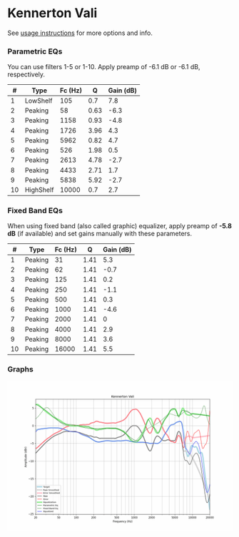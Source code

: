 # Kennerton Vali
See [usage instructions](https://github.com/jaakkopasanen/AutoEq#usage) for more options and info.

### Parametric EQs
You can use filters 1-5 or 1-10. Apply preamp of -6.1 dB or -6.1 dB, respectively.

|   # | Type      |   Fc (Hz) |    Q |   Gain (dB) |
|-----|-----------|-----------|------|-------------|
|   1 | LowShelf  |       105 | 0.7  |         7.8 |
|   2 | Peaking   |        58 | 0.63 |        -6.3 |
|   3 | Peaking   |      1158 | 0.93 |        -4.8 |
|   4 | Peaking   |      1726 | 3.96 |         4.3 |
|   5 | Peaking   |      5962 | 0.82 |         4.7 |
|   6 | Peaking   |       526 | 1.98 |         0.5 |
|   7 | Peaking   |      2613 | 4.78 |        -2.7 |
|   8 | Peaking   |      4433 | 2.71 |         1.7 |
|   9 | Peaking   |      5838 | 5.92 |        -2.7 |
|  10 | HighShelf |     10000 | 0.7  |         2.7 |

### Fixed Band EQs
When using fixed band (also called graphic) equalizer, apply preamp of **-5.8 dB** (if available) and set gains manually with these parameters.

|   # | Type    |   Fc (Hz) |    Q |   Gain (dB) |
|-----|---------|-----------|------|-------------|
|   1 | Peaking |        31 | 1.41 |         5.3 |
|   2 | Peaking |        62 | 1.41 |        -0.7 |
|   3 | Peaking |       125 | 1.41 |         0.2 |
|   4 | Peaking |       250 | 1.41 |        -1.1 |
|   5 | Peaking |       500 | 1.41 |         0.3 |
|   6 | Peaking |      1000 | 1.41 |        -4.6 |
|   7 | Peaking |      2000 | 1.41 |         0   |
|   8 | Peaking |      4000 | 1.41 |         2.9 |
|   9 | Peaking |      8000 | 1.41 |         3.6 |
|  10 | Peaking |     16000 | 1.41 |         5.5 |

### Graphs
![](./Kennerton%20Vali.png)
